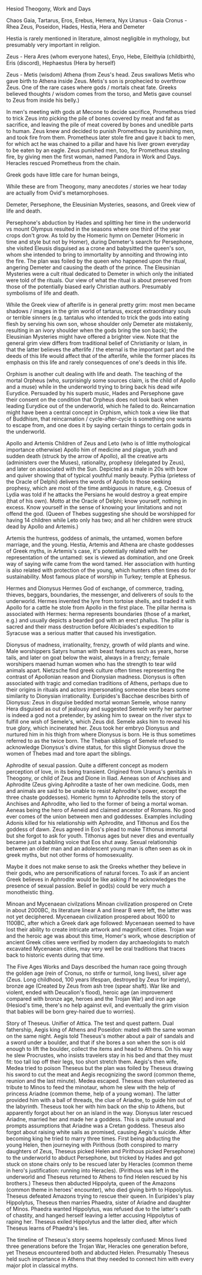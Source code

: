 Hesiod Theogony, Work and Days

Chaos
Gaia, Tartarus, Eros, Erebus, Hemera, Nyx
Uranus - Gaia
Cronus - Rhea
Zeus, Poseidon, Hades, Hestia, Hera and Demeter

Hestia is rarely mentioned in literature, almost negligible in mythology, but presumably very important in religion.

Zeus - Hera
Ares (whom everyone hates), Enyo, Hebe, Eileithyia (childbirth), Eris (discord), Hephaestus (Hera by herself)

Zeus - Metis (wisdom)
Athena (from Zeus's head. Zeus swallows Metis who gave birth to Athena inside Zeus. Metis's son is prophecied to overthrow Zeus. One of the rare cases where gods / mortals cheat fate. Greeks believed thoughts / wisdom comes from the torso, and Metis gave counsel to Zeus from inside his belly.)

In men's meeting with gods at Mecone to decide sacrifice, Prometheus tried to trick Zeus into picking the pile of bones covered by meat and fat as sacrifice, and leaving the pile of meat covered by bones and unedible parts to human. Zeus knew and decided to punish Prometheus by punishing men, and took fire from them.
Prometheus later stole fire and gave it back to men, for which act he was chained to a pillar and have his liver grown everyday to be eaten by an eagle. Zeus punished men, too, for Prometheus stealing fire, by giving men the first woman, named Pandora in Work and Days.
Heracles rescued Prometheus from the chain.

Greek gods have little care for human beings, 

While these are from Theogony, many anecdotes / stories we hear today are actually from Ovid's metamorphoses.

Demeter, Persephone, the Eleusinian Mysteries, seasons, and Greek view of life and death.

Persephone's abduction by Hades and splitting her time in the underworld vs mount Olympus resulted in the seasons where one third of the year crops don't grow.
As told by the Homeric hymn on Demeter (Homeric in time and style but not by Homer), during Demeter's search for Persephone, she visited Eleusis disguised as a crone and babysitted the queen's son, whom she intended to bring to immortality by annoiting and throwing into the fire. The plan was foiled by the queen who happened upon the ritual, angering Demeter and causing the death of the prince.
The Eleusinian Mysteries were a cult ritual dedicated to Demeter in which only the initiated were told of the rituals. Our view of what the ritual is about preserved from those of the potentially biased early Christian authors. Presumably symbolisms of life and death.

While the Greek view of afterlife is in general pretty grim: most men became shadows / images in the grim world of tartarus, except extraordinary souls or terrible sinners (e.g. tantalus who intended to trick the gods into eating flesh by serving his own son, whose shoulder only Demeter ate mistakenly, resulting in an ivory shoulder when the gods bring the son back); the Eleusinian Mysteries might have offered a brighter view.
Note that the general grim view differs from traditional belief of Christianity or Islam, in that the latter believes the afterlife / the eternal is the important part and the deeds of this life would affect that of the afterlife, while the former places its emphasis on this life and rarely consequences of one's deeds in this life.

Orphism is another cult dealing with life and death. The teaching of the mortal Orpheus (who, surprisingly some sources claim, is the child of Apollo and a muse) while in the underworld trying to bring back his dead wife Eurydice. Persuaded by his superb music, Hades and Persephone gave their consent on the condition that Orpheus does not look back when leading Eurydice out of the underworld, which he failed to do.
Reincarnation might have been a central concept in Orphism, which took a view like that of Buddhism, that reincarnation / cycle-after-cycle is something one wants to escape from, and one does it by saying certain things to certain gods in the underworld.


Apollo and Artemis
Children of Zeus and Leto (who is of little mythological importance otherwise)
Apollo him of medicine and plague, youth and sudden death (struck by the arrow of Apollo), all the creative arts (administers over the Muses), rationality, prophesy (delegated by Zeus), and later on associated with the Sun.
Depicted as a male in 20s with bow and quiver showing that of typical youthful manly beauty.
Pythia (prietess of the Oracle of Delphi) delivers the words of Apollo to those seeking prophesy, which are most of the time ambiguous in nature, e.g. Croesus of Lydia was told if he attacks the Persians he would destroy a great empire (that of his own).
Motto at the Oracle of Delphi; know yourself, nothing in excess. Know yourself in the sense of knowing your limitations and not offend the god. (Queen of Thebes suggesting she should be worshipped for having 14 children while Leto only has two; and all her children were struck dead by Apollo and Artemis.)

Artemis the huntress, goddess of animals, the untamed, women before marriage, and the young.
Hestia, Artemis and Athena are chaste goddesses of Greek myths, in Artemis's case, it's potentially related with her representation of the untamed: sex is viewed as domination, and one Greek way of saying wife came from the word tamed.
Her association with hunting is also related with protection of the young, which hunters often times do for sustainability.
Most famous place of worship in Turkey; temple at Ephesus.

Hermes and Dionysus
Hermes God of exchange, of commerce, trading, thieves, beggars, boundaries, the messenger, and deliverers of souls to the underworld.
Hermes invented the lyre from tortoise shells, and traded it with Apollo for a cattle he stole from Apollo in the first place.
The pillar herma is associated with Hermes: herma represents boundaries (those of a market, e.g.) and usually depicts a bearded god with an erect phallus. The pillar is sacred and their mass destruction before Alcibiades's expedition to Syracuse was a serious matter that caused his investigation.

Dionysus of madness, irrationality, frenzy, growth of wild plants and wine.
Male worshippers Satyrs human with beast features such as years, horse tails, and later on goat below the waist, always in a frenzy; female worshipers maenad human women who has the strength to tear wild animals apart.
Nietzsche find greek culture often times representing the contrast of Apollonian reason and Dionysian madness.
Dionysus is often associated with tragic and comedian traditions of Athens, perhaps due to their origins in rituals and actors impersonating someone else bears some similarity to Dionysian irrationality.
Euripides's Bacchae describes birth of Dionysus: Zeus in disguise bedded mortal woman Semele, whose nanny Hera disguised as out of jealousy and suggested Semele verify her partner is indeed a god not a pretender, by asking him to swear on the river styx to fulfill one wish of Semele's, which Zeus did. Semele asks him to reveal his true glory, which incinerated her. Zeus took her embryo Dionysus and nurtured him in his thigh from where Dionysus is born. He is thus sometimes referred to as the twice born. The Theban siblings of Semele refused to acknowledge Dionysus's divine status, for this slight Dionysus drove the women of Thebes mad and tore apart the siblings.

Aphrodite of sexual passion.
Quite a different concept as modern perception of love, in its being transient.
Origined from Uranus's genitals in Theogony, or child of Zeus and Dione in Iliad.
Aeneas son of Anchises and Aphrodite (Zeus giving Aphrodite a taste of her own medicine. Gods, men and animals are said to be unable to resist Aphrodite's power, except the three chaste goddesses). Homeric hymn to Aphrodite tells the story of Anchises and Aphrodite, who lied to the former of being a mortal woman. Aeneas being the hero of Aeneid and claimed ancestor of Romans.
No good ever comes of the union between men and goddesses. Examples including Adonis killed for his relationship with Aphrodite, and Tithonus and Eos the goddess of dawn. Zeus agreed in Eos's plead to make Tithonus immortal but she forgot to ask for youth. Tithonus ages but never dies and eventually became just a babbling voice that Eos shut away.
Sexual relationship between an older man and an adolescent young man is often seen as ok in greek myths, but not other forms of homosexuality.

Maybe it does not make sense to ask the Greeks whether they believe in their gods, who are personifications of natural forces. To ask if an ancient Greek believes in Aphrodite would be like asking if he acknowledges the presence of sexual passion.
Belief in god(s) could be very much a monotheistic thing.

Minoan and Mycenaean civilzations
Minoan civilization prospered on Crete in about 2000BC, its literature linear A and linear B were left, the latter was not yet deciphered.
Mycenaean civilization prospered about 1600 to 1100BC, after which a Greek dark age followed: Mycenaean seemed to have lost their ability to create intricate artwork and magnificent cities. Trojan war and the heroic age was about this time, Homer's work, whose description of ancient Greek cities were verified by modern day archaeologists to match excavated Mycenaean cities, may very well be oral traditions that traces back to historic events during that time.

The Five Ages
Works and Days described the human race going through the golden age (rein of Cronus, no strife or turmoil, long lives), silver age (Zeus. Long childhood, 100 years lifespan, destroyed by Zeus for impiety), bronze age (Created by Zeus from ash tree (spear shaft). War like and violent, ended with Deucalion's flood), heroic age (an improvement compared with bronze age, heroes and the Trojan War) and iron age (Hesiod's time, there's no help against evil, and eventually the grim vision that babies will be born grey-haired due to worries). 

Story of Theseus. Unifier of Attica. The test and quest pattern.
Dual fathership, Aegis king of Athens and Poseidon: mated with the same woman on the same night.
Aegis told Theseus's mother about a pair of sandals and a sword under a boulder, and that if she bores a son when the son is old enough to lift the boulder, collect the items and head to Athens.
On his way he slew Procrustes, who insists travelers stay in his bed and that they must fit: too tall lop off their legs, too short stretch them.
Aegis's then wife, Medea tried to poison Theseus but the plan was foiled by Theseus drawing his sword to cut the meat and Aegis recognizing the sword (common theme, reunion and the last minute). Medea escaped.
Theseus then volunteered as tribute to Minos to feed the minotaur, whom he slew with the help of princess Ariadne (common theme, help of a young woman). The latter provided him with a ball of threads, the clue of Ariadne, to guide him out of the labyrinth.
Theseus took her with him back on the ship to Athens, but apparently forgot about her on an island in the way. 
Dionysus later rescued Ariadne, married her and made her a goddess. This is quite unusual and prompts assumptions that Ariadne was a Cretan goddess.
Theseus also forgot about raising white sails as promised, causing Aegis's suicide.
After becoming king he tried to marry three times. First being abducting the young Helen, then journeying with Pirithous (both conspired to marry daughters of Zeus, Theseus picked Helen and Pirithous picked Persephone) to the underworld to abduct Persephone, but tricked by Hades and got stuck on stone chairs only to be rescued later by Heracles (common theme in hero's justification: running into Heracles). (Pirithous was left in the underworld and Theseus returned to Athens to find Helen rescued by his brothers.)
Theseus then abducted Hippolyta, queen of the Amazons (common theme in heroes' encounter), who died giving birth to Hippolytus. Theseus defeated Amazons trying to rescue their queen.
In Euripides's play Hippolytus, Theseus then marries Phaedra, sister of Ariadne and daughter of Minos. Phaedra wanted Hippolytus, was refused due to the latter's oath of chastity, and hanged herself leaving a letter accusing Hippolytus of raping her.
Theseus exiled Hippolytus and the latter died, after which Theseus learns of Phaedra's lies.

The timeline of Theseus's story seems hopelessly confused: Minos lived three generations before the Trojan War, Heracles one generation before, yet Theseus encountered both and abducted Helen.
Presumably Theseus held such importance in Athens that they needed to connect him with every major plot in classical myths.


